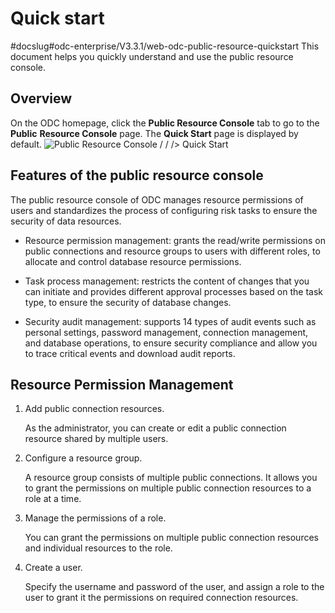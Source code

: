 Quick start 
================================
#docslug#odc-enterprise/V3.3.1/web-odc-public-resource-quickstart
This document helps you quickly understand and use the public resource console. 

Overview 
-----------------------------

On the ODC homepage, click the **Public Resource Console** tab to go to the **Public** **Resource Console** page. The **Quick Start** page is displayed by default. ![Public Resource Console / / /> Quick Start](https://help-static-aliyun-doc.aliyuncs.com/assets/img/en-US/1303511561/p411751.png)

Features of the public resource console 
------------------------------------------------------------

The public resource console of ODC manages resource permissions of users and standardizes the process of configuring risk tasks to ensure the security of data resources. 

* Resource permission management: grants the read/write permissions on public connections and resource groups to users with different roles, to allocate and control database resource permissions.

  

* Task process management: restricts the content of changes that you can initiate and provides different approval processes based on the task type, to ensure the security of database changes.

  

* Security audit management: supports 14 types of audit events such as personal settings, password management, connection management, and database operations, to ensure security compliance and allow you to trace critical events and download audit reports.

  




Resource Permission Management 
---------------------------------------------------

1. Add public connection resources. 

   As the administrator, you can create or edit a public connection resource shared by multiple users.
   

2. Configure a resource group. 

   A resource group consists of multiple public connections. It allows you to grant the permissions on multiple public connection resources to a role at a time.
   

3. Manage the permissions of a role. 

   You can grant the permissions on multiple public connection resources and individual resources to the role.
   

4. Create a user. 

   Specify the username and password of the user, and assign a role to the user to grant it the permissions on required connection resources.
   



